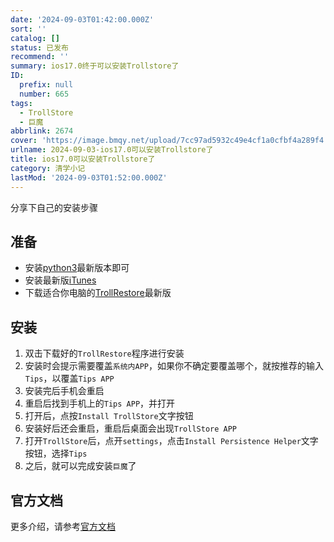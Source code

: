 ```yaml
---
date: '2024-09-03T01:42:00.000Z'
sort: ''
catalog: []
status: 已发布
recommend: ''
summary: ios17.0终于可以安装Trollstore了
ID:
  prefix: null
  number: 665
tags:
  - TrollStore
  - 巨魔
abbrlink: 2674
cover: 'https://image.bmqy.net/upload/7cc97ad5932c49e4cf1a0cfbf4a289f4.jpg'
urlname: 2024-09-03-ios17.0可以安装Trollstore了
title: ios17.0可以安装Trollstore了
category: 清学小记
lastMod: '2024-09-03T01:52:00.000Z'
---
```


分享下自己的安装步骤


## 准备

- 安装[python3](https://www.python.org/downloads)最新版本即可
- 安装最新版[iTunes](https://www.apple.com/itunes/download/win64)
- 下载适合你电脑的[TrollRestore](https://github.com/JJTech0130/TrollRestore/releases)最新版

## 安装

1. 双击下载好的`TrollRestore`程序进行安装
2. 安装时会提示需要覆盖`系统内APP`，如果你不确定要覆盖哪个，就按推荐的输入`Tips`，以覆盖`Tips APP`
3. 安装完后手机会重启
4. 重启后找到手机上的`Tips APP`，并打开
5. 打开后，点按`Install TrollStore`文字按钮
6. 安装好后还会重启，重启后桌面会出现`TrollStore APP`
7. 打开`TrollStore`后，点开`settings`，点击`Install Persistence Helper`文字按钮，选择`Tips`
8. 之后，就可以完成安装`巨魔`了

## 官方文档


更多介绍，请参考[官方文档](https://ios.cfw.guide/installing-trollstore-trollrestore/)

